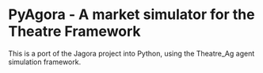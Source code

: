 # PyAgora - A market simulator for the Theatre Framework

This is a port of the Jagora project into Python, using the Theatre_Ag agent simulation framework.
